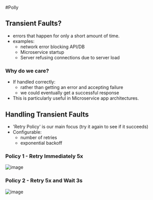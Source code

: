 #Polly

## Transient Faults?
- errors that happen for only a short amount of time.
- examples:
    - network error blocking API/DB
    - Microservice startup
    - Server refusing connections due to server load

### Why do we care?
- If handled correctly:
    - rather than getting an error and accepting failure
    - we could eventually get a successful response
- This is particularly useful in Microservice app architectures.

## Handling Transient Faults
- 'Retry Policy' is our main focus (try it again to see if it succeeds)
- Configurable:
    - number of retries
    - exponential backoff

### Policy 1 - Retry Immediately 5x
![image](https://github.com/user-attachments/assets/7f54978b-6fc5-4dfb-b6e7-04b2998b5e19)

### Policy 2 - Retry 5x and Wait 3s
![image](https://github.com/user-attachments/assets/a301c965-05c0-417f-8b51-c37d85201021)


